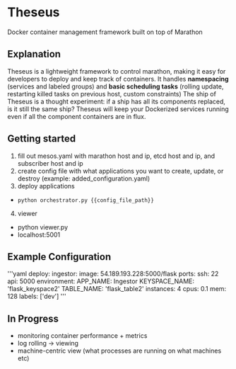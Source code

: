 Theseus
=======

Docker container management framework built on top of Marathon

## Explanation
Theseus is a lightweight framework to control marathon, making it easy for developers to deploy and keep track of containers.
It handles __namespacing__ (services and labeled groups) and __basic scheduling tasks__ (rolling update, restarting killed tasks on previous host, custom constraints)
The ship of Theseus is a thought experiment: if a ship has all its components replaced, is it still the same ship? Theseus will keep your Dockerized services running even if all the component containers are in flux.

## Getting started
1. fill out mesos.yaml with marathon host and ip, etcd host and ip, and subscriber host and ip
2. create config file with what applications you want to create, update, or destroy (example: added_configuration.yaml)
3. deploy applications 
 * `python orchestrator.py {{config_file_path}}`
4. viewer
 * python viewer.py
 * localhost:5001

## Example Configuration

'''yaml
deploy:
  ingestor:
    image: 54.189.193.228:5000/flask
    ports: 
      ssh: 22
      api: 5000
    environment:
      APP_NAME: Ingestor
      KEYSPACE_NAME: 'flask_keyspace2'
      TABLE_NAME: 'flask_table2'
    instances: 4
    cpus: 0.1 
    mem: 128
    labels: ['dev']
'''


## In Progress
* monitoring container performance + metrics
* log rolling -> viewing
* machine-centric view (what processes are running on what machines etc)
